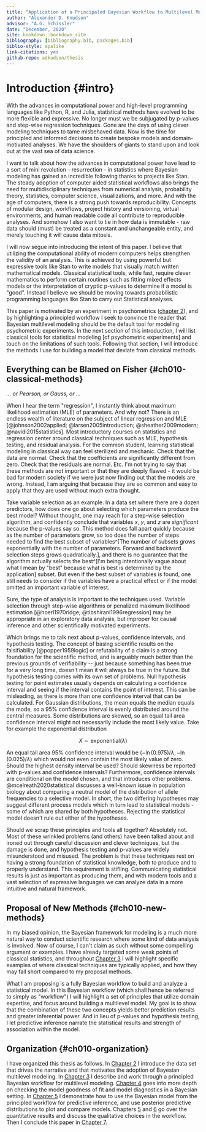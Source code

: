 ```yaml
---
title: "Application of a Principaled Bayesian Workflow to Multilevel Modeling"
author: "Alexander D. Knudson"
advisor: "A.G. Schissler"
date: "December, 2020"
site: bookdown::bookdown_site
bibliography: [bibliography.bib, packages.bib]
biblio-style: apalike
link-citations: yes
github-repo: adkudson/thesis
---
```




# Introduction {#intro}

With the advances in computational power and high-level programming languages like Python, R, and Julia, statistical methods have evolved to be more flexible and expressive. No longer must we be subjugated by p-values and step-wise regression techniques. Gone are the days of using clever modeling techniques to tame misbehaved data. Now is the time for principled and informed decisions to create bespoke models and domain-motivated analyses. We have the shoulders of giants to stand upon and look out at the vast sea of data science.

I want to talk about how the advances in computational power have lead to a sort of mini revolution - resurrection - in statistics where Bayesian modeling has gained an incredible following thanks to projects like Stan. The steady adoption of computer aided statistical workflows also brings the need for multidisciplinary techniques from numerical analysis, probability theory, statistics, computer science, visualizations, and more. And with the age of computers, there is a strong push towards reproducibility. Concepts of modular design, workflows, project history and versioning, virtual environments, and human readable code all contribute to reproducible analyses. And somehow I also want to tie in how data is immutable - raw data should (must) be treated as a constant and unchangeable entity, and merely touching it will cause data mitosis.

I will now segue into introducing the intent of this paper. I believe that utilizing the computational ability of modern computers helps strengthen the validity of an analysis. This is achieved by using powerful but expressive tools like Stan to write models that visually match written mathematical models. Classical statistical tools, while fast, require clever mathematics to perform certain routines such as fitting mixed effects models or the interpretation of cryptic p-values to determine if a model is "good". Instead I believe we should be moving towards probabilistic programming languages like Stan to carry out Statistical analyses.

This paper is motivated by an experiment in psychometrics ([chapter 2](#motivating-data)), and by highlighting a principled workflow I seek to convince the reader that Bayesian multilevel modeling should be the default tool for modeling psychometric experiments. In the next section of this introduction, I will list classical tools for statistical modeling [of psychometric experiments] and touch on the limitations of such tools. Following that section, I will introduce the methods I use for building a model that deviate from classical methods.

## Everything can be Blamed on Fisher {#ch010-classical-methods}

_... or Pearson, or Gauss, or ..._

When I hear the term "regression", I instantly think about maximum likelihood estimation (MLE) of parameters. And why not? There is an endless wealth of literature on the subject of linear regression and MLE [@johnson2002applied; @larsen2005introduction; @sheather2009modern; @navidi2015statistics]. Most introductory courses on statistics and regression center around classical techniques such as MLE, hypothesis testing, and residual analysis. For the common student, learning statistical modeling in classical way can feel sterilized and mechanic. Check that the data are normal. Check that the coefficients are significantly different from zero. Check that the residuals are normal. Etc. I'm not trying to say that these methods are not important or that they are deeply flawed - it would be bad for modern society if we were just now finding out that the models are wrong. Instead, I am arguing that because they are so common and easy to apply that they are used without much extra thought.

Take variable selection as an example. In a data set where there are a dozen predictors, how does one go about selecting which parameters produce the best model? Without thought, one may reach for a step-wise selection algorithm, and confidently conclude that variables $x$, $y$, and $z$ are _significant_ because the p-values say so. This method does fall apart quickly because as the number of parameters grow, so too does the number of steps needed to find the best subset of variables^[The number of subsets grows exponentially with the number of parameters. Forward and backward selection steps grows quadratically.], and there is no guarantee that the algorithm actually selects the best^[I'm being intentionally vague about what I mean by "best" because what is best is determined by the application] subset. But even if the best subset of variables is found, one still needs to consider if the variables have a practical effect or if the model omitted an important variable of interest.

Sure, the type of analysis is important to the techniques used. Variable selection through step-wise algorithms or penalized maximum likelihood estimation [@hoerl1970ridge; @tibshirani1996regression] may be appropriate in an exploratory data analysis, but improper for causal inference and other scientifically motivated experiments.

Which brings me to talk next about p-values, confidence intervals, and hypothesis testing. The concept of basing scientific results on the falsifiability [@popper1959logic] or refutability of a claim is a strong foundation for the scientific method, and is arguably much better than the previous grounds of verifiability -- just because something has been true for a very long time, doesn't mean it will always be true in the future. But hypothesis testing comes with its own set of problems. Null hypothesis testing for point estimates usually depends on calculating a confidence interval and seeing if the interval contains the point of interest. This can be misleading, as there is more than one confidence interval that can be calculated. For Gaussian distributions, the mean equals the median equals the mode, so a 95% confidence interval is evenly distributed around the central measures. Some distributions are skewed, so an equal tail area confidence interval might not necessarily include the most likely value. Take for example the exponential distribution

$$
X \sim \mathrm{exponential} (\lambda)
$$

An equal tail area 95% confidence interval would be $\left(-\ln(0.975)/\lambda, -\ln(0.025)/\lambda\right)$ which would not even contain the most likely value of zero. Should the highest density interval be used? Should skewness be reported with p-values and confidence intervals? Furthermore, confidence intervals are conditional on the model chosen, and that introduces other problems. @mcelreath2020statistical discusses a well-known issue in population biology about comparing a neutral model of the distribution of allele frequencies to a selective model. In short, the two differing hypotheses may suggest different process models which in turn lead to statistical models - some of which are shared by both hypotheses. Rejecting the statistical model doesn't rule out either of the hypotheses.

Should we scrap these principles and tools all together? Absolutely not. Most of these wrinkled problems (and others) have been talked about and ironed out through careful discussion and clever techniques, but the damage is done, and hypothesis testing and p-values are widely misunderstood and misused. The problem is that these techniques rest on having a strong foundation of statistical knowledge, both to produce and to properly understand. This requirement is stifling. Communicating statistical results is just as important as producing them, and with modern tools and a vast selection of expressive languages we can analyze data in a more intuitive and natural framework.

## Proposal of New Methods {#ch010-new-methods}

In my biased opinion, the Bayesian framework for modeling is a much more natural way to conduct scientific research where some kind of data analysis is involved. Now of course, I can't claim as such without some compelling argument or examples. I have already targeted some weak points of classical statistics, and throughout [Chapter 3](#workflow) I will highlight specific examples of where classical techniques are typically applied, and how they may fall short compared to my proposal methods.

What I am proposing is a fully Bayesian workflow to build and analyze a statistical model. In this Bayesian workflow (which shall hence be referred to simply as "workflow") I will highlight a set of principles that utilize domain expertise, and focus around building a multilevel model. My goal is to show that the combination of these two concepts yields better prediction results and greater inferential power. And in lieu of p-values and hypothesis testing, I let predictive inference narrate the statistical results and strength of association within the model.

## Organization {#ch010-organization}

I have organized this thesis as follows. In [Chapter 2](#motivating-data) I introduce the data set that drives the narrative and that motivates the adoption of Bayesian multilevel modeling. In [Chapter 3](#workflow) I describe and work through a principled Bayesian workflow for multilevel modeling. [Chapter 4](#model-checking) goes into more depth on checking the model goodness of fit and model diagnostics in a Bayesian setting. In [Chapter 5](#predictive-inference) I demonstrate how to use the Bayesian model from the principled workflow for predictive inference, and use posterior predictive distributions to plot and compare models. Chapters [5](#) and [6](#) go over the quantitative results and discuss the qualitative choices in the workflow. Then I conclude this paper in [Chapter 7](#conclusion).
